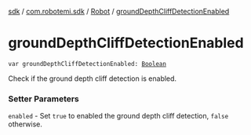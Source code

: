 [sdk](../../index.md) / [com.robotemi.sdk](../index.md) / [Robot](index.md) / [groundDepthCliffDetectionEnabled](./ground-depth-cliff-detection-enabled.md)

# groundDepthCliffDetectionEnabled

`var groundDepthCliffDetectionEnabled: `[`Boolean`](https://kotlinlang.org/api/latest/jvm/stdlib/kotlin/-boolean/index.html)

Check if the ground depth cliff detection is enabled.

### Setter Parameters

`enabled` - Set `true` to enabled the ground depth cliff detection, `false` otherwise.